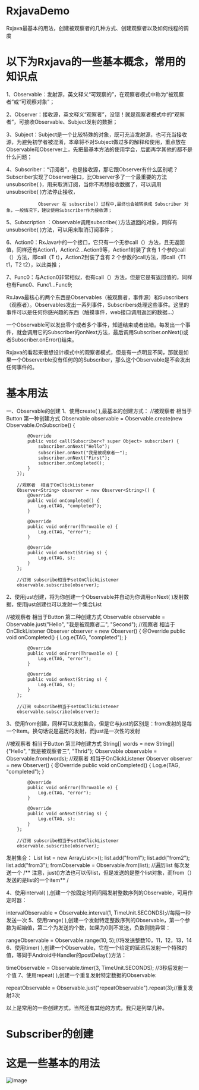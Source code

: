 # RxjavaDemo
Rxjava最基本的用法，创建被观察者的几种方式、创建观察者以及如何线程的调度

# 以下为Rxjava的一些基本概念，常用的知识点

1、Observable：发射源，英文释义“可观察的”，在观察者模式中称为“被观察者”或“可观察对象”；

2、Observer：接收源，英文释义“观察者”，没错！就是观察者模式中的“观察者”，可接收Observable、Subject发射的数据；

3、Subject：Subject是一个比较特殊的对象，既可充当发射源，也可充当接收源，为避免初学者被混淆，本章将不对Subject做过多的解释和使用，重点放在Observable和Observer上，先把最基本方法的使用学会，后面再学其他的都不是什么问题；

4、Subscriber：“订阅者”，也是接收源，那它跟Observer有什么区别呢？Subscriber实现了Observer接口，比Observer多了一个最重要的方法unsubscribe( )，用来取消订阅，当你不再想接收数据了，可以调用unsubscribe( )方法停止接收，
				
				Observer 在 subscribe() 过程中,最终也会被转换成 Subscriber 对象，一般情况下，建议使用Subscriber作为接收源；

5、Subscription ：Observable调用subscribe( )方法返回的对象，同样有unsubscribe( )方法，可以用来取消订阅事件；

6、Action0：RxJava中的一个接口，它只有一个无参call（）方法，且无返回值，同样还有Action1，Action2…Action9等，Action1封装了含有 1 个参的call（）方法，即call（T t），Action2封装了含有 2 个参数的call方法，即call（T1 t1，T2 t2），以此类推；

7、Func0：与Action0非常相似，也有call（）方法，但是它是有返回值的，同样也有Func0、Func1…Func9;

RxJava最核心的两个东西是Observables（被观察者，事件源）和Subscribers（观察者）。Observables发出一系列事件，Subscribers处理这些事件。这里的事件可以是任何你感兴趣的东西（触摸事件，web接口调用返回的数据…）

一个Observable可以发出零个或者多个事件，知道结束或者出错。每发出一个事件，就会调用它的Subscriber的onNext方法，最后调用Subscriber.onNext()或者Subscriber.onError()结束。

Rxjava的看起来很想设计模式中的观察者模式，但是有一点明显不同，那就是如果一个Observerble没有任何的的Subscriber，那么这个Observable是不会发出任何事件的。

# 基本用法 

一、Observable的创建
1、使用create( ),最基本的创建方式：
//被观察者 相当于Button  第一种创建方式
        Observable observable = Observable.create(new Observable.OnSubscribe<Object>() {

            @Override
            public void call(Subscriber<? super Object> subscriber) {
                subscriber.onNext("Hello");
                subscriber.onNext("我是被观察者一");
                subscriber.onNext("First");
                subscriber.onCompleted();
            }
        });

        //观察者  相当于OnClickListener
        Observer<String> observer = new Observer<String>() {
            @Override
            public void onCompleted() {
                Log.e(TAG, "completed");
            }

            @Override
            public void onError(Throwable e) {
                Log.e(TAG, "error");
            }

            @Override
            public void onNext(String s) {
                Log.e(TAG, s);
            }
        };

        //订阅 subscribe相当于setOnClickListener
        observable.subscribe(observer);
		
2、使用just创建，将为你创建一个Observable并自动为你调用onNext( )发射数据，使用just创建也可以发射一个集合List

//被观察者 相当于Button 第二种创建方式
        Observable observable = Observable.just("Hello", "我是被观察者二", "Second");
        //观察者  相当于OnClickListener
        Observer<String> observer = new Observer<String>() {
            @Override
            public void onCompleted() {
                Log.e(TAG, "completed");
            }

            @Override
            public void onError(Throwable e) {
                Log.e(TAG, "error");
            }

            @Override
            public void onNext(String s) {
                Log.e(TAG, s);
            }
        };

        //订阅 subscribe相当于setOnClickListener
        observable.subscribe(observer);
		
3、使用from创建，同样可以发射集合，但是它与just的区别是：from发射的是每一个Item。换句话说是遍历的发射，而just是一次性的发射

//被观察者 相当于Button 第三种创建方式
        String[] words = new String[]{"Hello", "我是被观察者三", "Thrid"};
        Observable observable = Observable.from(words);
        //观察者  相当于OnClickListener
        Observer<String> observer = new Observer<String>() {
            @Override
            public void onCompleted() {
                Log.e(TAG, "completed");
            }

            @Override
            public void onError(Throwable e) {
                Log.e(TAG, "error");
            }

            @Override
            public void onNext(String s) {
                Log.e(TAG, s);
            }
        };

        //订阅 subscribe相当于setOnClickListener
        observable.subscribe(observer);
		
		
发射集合：
List<String> list = new ArrayList<>();
list.add("from1");
list.add("from2");
list.add("from3");
fromObservable = Observable.from(list);  //遍历list 每次发送一个
/** 注意，just()方法也可以传list，但是发送的是整个list对象，而from（）发送的是list的一个item** /

4、使用interval( ),创建一个按固定时间间隔发射整数序列的Observable，可用作定时器：

intervalObservable = Observable.interval(1, TimeUnit.SECONDS);//每隔一秒发送一次
5、使用range( ),创建一个发射特定整数序列的Observable，第一个参数为起始值，第二个为发送的个数，如果为0则不发送，负数则抛异常：

rangeObservable = Observable.range(10, 5);//将发送整数10，11，12，13，14
6、使用timer( ),创建一个Observable，它在一个给定的延迟后发射一个特殊的值，等同于Android中Handler的postDelay( )方法：

timeObservable = Observable.timer(3, TimeUnit.SECONDS);  //3秒后发射一个值
7、使用repeat( ),创建一个重复发射特定数据的Observable:

repeatObservable = Observable.just("repeatObservable").repeat(3);//重复发射3次

以上是常用的一些创建方式，当然还有其他的方式，我只是列举几种。

# Subscriber的创建


# 这是一些基本的用法
![image](https://github.com/wd18535470628/RxjavaDemo/blob/master/1.jpg)


